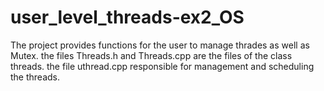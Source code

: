 # user_level_threads-ex2_OS
The project provides functions for the user to manage thrades as well as Mutex.
the files Threads.h and Threads.cpp are the files of the class threads.
the file uthread.cpp responsible for management and scheduling the threads.
